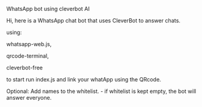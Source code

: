 ﻿WhatsApp bot using cleverbot AI

Hi, here is a WhatsApp chat bot that uses CleverBot to answer chats.

using:

whatsapp-web.js, 

qrcode-terminal, 

cleverbot-free

to start run index.js and link your whatApp using the QRcode.

Optional:
Add names to the whitelist. 
\- if whitelist is kept empty, the bot will answer everyone.

